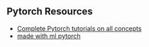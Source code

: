 ## Pytorch Resources 

- [Complete Pytorch tutorials on all concepts](https://telegram.me/LearnDotMachineLearning/278)
- [made with ml pytorch](https://madewithml.com/projects/search-results/?tags=pytorch)
